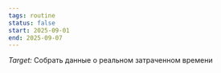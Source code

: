 ```yaml
---
tags: routine
status: false
start: 2025-09-01
end: 2025-09-07
---
```


*Target:* Собрать данные о реальном затраченном времени
